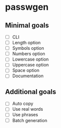 # passwgen
## Minimal goals
- [ ] CLI
- [ ] Length option
- [ ] Symbols option
- [ ] Numbers option
- [ ] Lowercase option
- [ ] Uppercase option
- [ ] Space option
- [ ] Documentation

## Additional goals
- [ ] Auto copy
- [ ] Use real words
- [ ] Use phrases 
- [ ] Batch generation